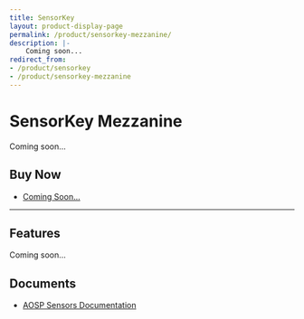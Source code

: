 ```yaml
---
title: SensorKey
layout: product-display-page
permalink: /product/sensorkey-mezzanine/
description: |-
    Coming soon...
redirect_from:
- /product/sensorkey
- /product/sensorkey-mezzanine
---
```

# SensorKey Mezzanine

Coming soon...

## Buy Now

- [Coming Soon...]()

***

## Features

Coming soon...

## Documents

- [AOSP Sensors Documentation](https://source.android.com/devices/sensors/)

